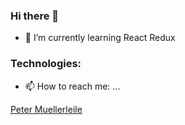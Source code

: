 ### Hi there 👋

- 🌱 I’m currently learning React Redux

### Technologies: 

- 📫 How to reach me: ...

<div class="badge-base LI-profile-badge" data-locale="en_US" data-size="medium" data-theme="light" data-type="VERTICAL" data-vanity="pcmueller" data-version="v1"><a class="badge-base__link LI-simple-link" href="https://www.linkedin.com/in/pcmueller?trk=profile-badge">Peter Muellerleile</a></div>
